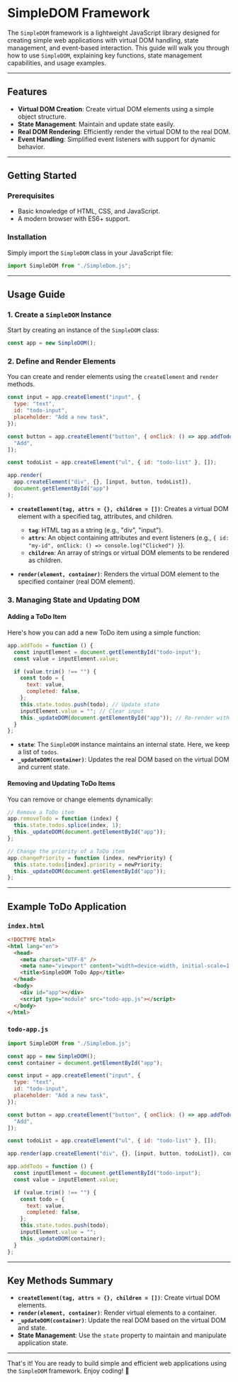 # SimpleDOM Framework

The `SimpleDOM` framework is a lightweight JavaScript library designed for creating simple web applications with virtual DOM handling, state management, and event-based interaction. This guide will walk you through how to use `SimpleDOM`, explaining key functions, state management capabilities, and usage examples.

---

## Features

- **Virtual DOM Creation**: Create virtual DOM elements using a simple object structure.
- **State Management**: Maintain and update state easily.
- **Real DOM Rendering**: Efficiently render the virtual DOM to the real DOM.
- **Event Handling**: Simplified event listeners with support for dynamic behavior.

---

## Getting Started

### Prerequisites

- Basic knowledge of HTML, CSS, and JavaScript.
- A modern browser with ES6+ support.

### Installation

Simply import the `SimpleDOM` class in your JavaScript file:

```javascript
import SimpleDOM from "./SimpleDom.js";
```

---

## Usage Guide

### 1. Create a `SimpleDOM` Instance

Start by creating an instance of the `SimpleDOM` class:

```javascript
const app = new SimpleDOM();
```

### 2. Define and Render Elements

You can create and render elements using the `createElement` and `render` methods.

```javascript
const input = app.createElement("input", {
  type: "text",
  id: "todo-input",
  placeholder: "Add a new task",
});

const button = app.createElement("button", { onClick: () => app.addTodo() }, [
  "Add",
]);

const todoList = app.createElement("ul", { id: "todo-list" }, []);

app.render(
  app.createElement("div", {}, [input, button, todoList]),
  document.getElementById("app")
);
```

- **`createElement(tag, attrs = {}, children = [])`**: Creates a virtual DOM element with a specified tag, attributes, and children.

  - **`tag`**: HTML tag as a string (e.g., "div", "input").
  - **`attrs`**: An object containing attributes and event listeners (e.g., `{ id: "my-id", onClick: () => console.log("Clicked") }`).
  - **`children`**: An array of strings or virtual DOM elements to be rendered as children.

- **`render(element, container)`**: Renders the virtual DOM element to the specified container (real DOM element).

### 3. Managing State and Updating DOM

#### Adding a ToDo Item

Here's how you can add a new ToDo item using a simple function:

```javascript
app.addTodo = function () {
  const inputElement = document.getElementById("todo-input");
  const value = inputElement.value;

  if (value.trim() !== "") {
    const todo = {
      text: value,
      completed: false,
    };
    this.state.todos.push(todo); // Update state
    inputElement.value = ""; // Clear input
    this._updateDOM(document.getElementById("app")); // Re-render with updated state
  }
};
```

- **`state`**: The `SimpleDOM` instance maintains an internal state. Here, we keep a list of `todos`.
- **`_updateDOM(container)`**: Updates the real DOM based on the virtual DOM and current state.

#### Removing and Updating ToDo Items

You can remove or change elements dynamically:

```javascript
// Remove a ToDo item
app.removeTodo = function (index) {
  this.state.todos.splice(index, 1);
  this._updateDOM(document.getElementById("app"));
};

// Change the priority of a ToDo item
app.changePriority = function (index, newPriority) {
  this.state.todos[index].priority = newPriority;
  this._updateDOM(document.getElementById("app"));
};
```

---

## Example ToDo Application

### `index.html`

```html
<!DOCTYPE html>
<html lang="en">
  <head>
    <meta charset="UTF-8" />
    <meta name="viewport" content="width=device-width, initial-scale=1.0" />
    <title>SimpleDOM ToDo App</title>
  </head>
  <body>
    <div id="app"></div>
    <script type="module" src="todo-app.js"></script>
  </body>
</html>
```

### `todo-app.js`

```javascript
import SimpleDOM from "./SimpleDom.js";

const app = new SimpleDOM();
const container = document.getElementById("app");

const input = app.createElement("input", {
  type: "text",
  id: "todo-input",
  placeholder: "Add a new task",
});

const button = app.createElement("button", { onClick: () => app.addTodo() }, [
  "Add",
]);

const todoList = app.createElement("ul", { id: "todo-list" }, []);

app.render(app.createElement("div", {}, [input, button, todoList]), container);

app.addTodo = function () {
  const inputElement = document.getElementById("todo-input");
  const value = inputElement.value;

  if (value.trim() !== "") {
    const todo = {
      text: value,
      completed: false,
    };
    this.state.todos.push(todo);
    inputElement.value = "";
    this._updateDOM(container);
  }
};
```

---

## Key Methods Summary

- **`createElement(tag, attrs = {}, children = [])`**: Create virtual DOM elements.
- **`render(element, container)`**: Render virtual elements to a container.
- **`_updateDOM(container)`**: Update the real DOM based on the virtual DOM and state.
- **State Management**: Use the `state` property to maintain and manipulate application state.

---

That's it! You are ready to build simple and efficient web applications using the `SimpleDOM` framework. Enjoy coding! 🎉

